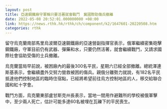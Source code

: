 ```yaml
---
layout: post
title: 亞速鋼鐵廠守軍稱只要活著就會戰鬥　冀國際助傷兵撤離
date: 2022-05-08 20:52:01.000000000 +08:00
link: https://news.rthk.hk/rthk/ch/component/k2/1647601-20220508.htm
categories: rthk
---
```


留守烏克蘭南部馬里烏波爾亞速鋼鐵廠的亞速營副指揮官表示，俄軍繼續密集砲擊鋼鐵廠，守軍目前仍有武器、彈藥和水，只要仍然活著，就會繼續戰鬥，又請求國際社會協助受傷的士兵撤離。

烏克蘭當局早前說，被困廠內的最後300名平民，星期六已經全部撤離。總統澤連斯基表示，會繼續盡外交努力營救被困的傷兵。親俄分離勢力就說，有182名平民抵達他們控制地區的臨時住宿點，已經將希望前往烏方控制地區的人，移交給聯合國和紅十字會。

戰鬥方面，烏克蘭東部盧甘斯克州長表示，當地一間用作避難所的學校被俄軍擊中，至少兩人死亡，估計可能多達60名被埋在瓦礫下的平民喪生。
